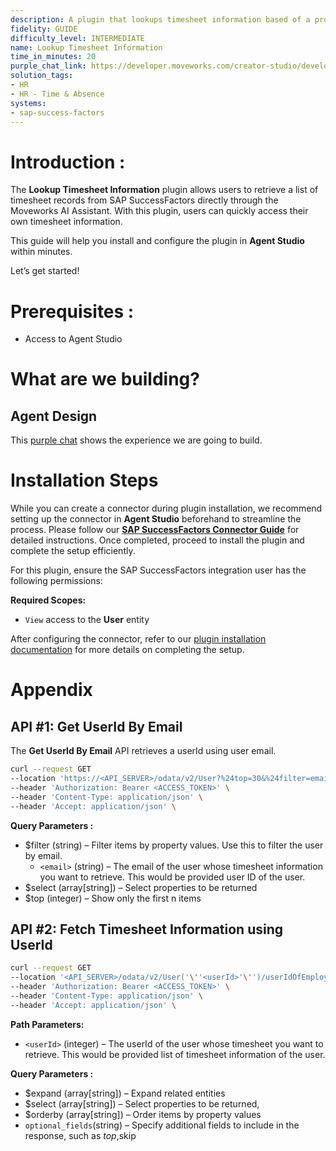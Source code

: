 ```yaml
---
description: A plugin that lookups timesheet information based of a project.
fidelity: GUIDE
difficulty_level: INTERMEDIATE
name: Lookup Timesheet Information
time_in_minutes: 20
purple_chat_link: https://developer.moveworks.com/creator-studio/developer-tools/purple-chat?conversation=%7B%22startTimestamp%22%3A%2211%3A43+AM%22%2C%22messages%22%3A%5B%7B%22role%22%3A%22user%22%2C%22parts%22%3A%5B%7B%22richText%22%3A%22Can+you+pull+my+timesheet+data+for+project+Hydrogen%3F%22%7D%5D%7D%2C%7B%22role%22%3A%22assistant%22%2C%22parts%22%3A%5B%7B%22reasoningSteps%22%3A%5B%7B%22status%22%3A%22success%22%2C%22richText%22%3A%22%3Cp%3E%E2%9C%85+Working+on+%3Cb%3EPull+Timesheet+Data%3C%2Fb%3E%3Cbr%3E%E2%8F%B3+Calling+Plugin+%3Cb%3ELookup+Time+Sheet+Information%3C%2Fb%3E%3C%2Fp%3E%22%7D%5D%7D%2C%7B%22richText%22%3A%22You%27ve+spent+%3Cb%3E120+hours%3C%2Fb%3E+on+project+Hydrogen+this+month.+Do+you+need+detailed+timesheet+entries+or+any+other+project+data%3F%22%7D%5D%7D%5D%7D
solution_tags:
- HR
- HR - Time & Absence
systems:
- sap-success-factors
---
```

# **Introduction :**

The **Lookup Timesheet Information** plugin allows users to retrieve a list of timesheet records from SAP SuccessFactors directly through the Moveworks AI Assistant. With this plugin, users can quickly access their own timesheet information.

This guide will help you install and configure the plugin in **Agent Studio** within minutes. 

Let’s get started!

# Prerequisites :

- Access to Agent Studio

# What are we building?

## **Agent Design**

This [purple chat](https://developer.moveworks.com/creator-studio/developer-tools/purple-chat?conversation=%7B%22startTimestamp%22%3A%2211%3A43+AM%22%2C%22messages%22%3A%5B%7B%22role%22%3A%22user%22%2C%22parts%22%3A%5B%7B%22richText%22%3A%22%3Cp%3E%26nbsp%3BMay+I+view+my+timesheet+information%3F%26nbsp%3B%3C%2Fp%3E%22%7D%5D%7D%2C%7B%22role%22%3A%22assistant%22%2C%22parts%22%3A%5B%7B%22reasoningSteps%22%3A%5B%7B%22status%22%3A%22success%22%2C%22richText%22%3A%22%3Cp%3E%E2%9C%85+Working+on+%3Cstrong%3ETimesheet+Data%3C%2Fstrong%3E%3Cbr%3E%5Cn%E2%8F%B3+Calling+Plugin+%3Cstrong%3ELookup+Time+Sheet+Information%3C%2Fstrong%3E%3C%2Fp%3E%22%7D%5D%7D%2C%7B%22richText%22%3A%22%3Cp%3E%3Cstrong%3E1.+Recent+Approved+Timesheets%3A%3C%2Fstrong%3E%3C%2Fp%3E%5Cn%3Cp%3E%3Cstrong%3E%26nbsp%3B%26nbsp%3B%26nbsp%3B%26nbsp%3B%26nbsp%3B%26nbsp%3B%26nbsp%3B%26nbsp%3B%26nbsp%3B%26nbsp%3B%26nbsp%3B-+Period%3A%3C%2Fstrong%3E+01%2F08%2F2024+-+01%2F14%2F2024%2C+%3Cstrong%3EHours%3A%3C%2Fstrong%3E+40%3A00%2C+%3Cstrong%3EStatus%3A%3C%2Fstrong%3E+Approved+%26nbsp%3B%26nbsp%3B%3C%2Fp%3E%5Cn%3Cp%3E%26nbsp%3B%26nbsp%3B%26nbsp%3B%26nbsp%3B%26nbsp%3B%26nbsp%3B%26nbsp%3B%26nbsp%3B%26nbsp%3B%26nbsp%3B%26nbsp%3B-%3Cstrong%3E+Period%3A%3C%2Fstrong%3E+01%2F22%2F2024+-+01%2F28%2F2024%2C+%3Cstrong%3EHours%3A%3C%2Fstrong%3E+40%3A00%2C+%3Cstrong%3EStatus%3A%3C%2Fstrong%3E+Approved+%26nbsp%3B%26nbsp%3B%3C%2Fp%3E%5Cn%3Cp%3E%3Cstrong%3E%26nbsp%3B%26nbsp%3B%26nbsp%3B%26nbsp%3B%26nbsp%3B%26nbsp%3B%26nbsp%3B%26nbsp%3B%26nbsp%3B%26nbsp%3B%26nbsp%3B-+Period%3A%3C%2Fstrong%3E+01%2F29%2F2024+-+02%2F04%2F2024%2C+%3Cstrong%3EHours%3A%3C%2Fstrong%3E+40%3A00%2C+%3Cstrong%3EStatus%3A%3C%2Fstrong%3E+Approved%3C%2Fp%3E%5Cn%3Cp%3E%3Cbr%3E%3C%2Fp%3E%5Cn%3Cp%3E%3Cstrong%3E2.+Pending+Timesheets%3A+%3C%2Fstrong%3E%26nbsp%3B%26nbsp%3B%3C%2Fp%3E%5Cn%3Cp%3E%3Cstrong%3E%26nbsp%3B%26nbsp%3B%26nbsp%3B%26nbsp%3B%26nbsp%3B%26nbsp%3B%26nbsp%3B%26nbsp%3B%26nbsp%3B%26nbsp%3B-+Period%3A%3C%2Fstrong%3E+03%2F04%2F2024+-+03%2F10%2F2024%2C+%3Cstrong%3EHours%3A%3C%2Fstrong%3E+40%3A00%2C+%3Cstrong%3EStatus%3A%3C%2Fstrong%3E+Pending+%26nbsp%3B%26nbsp%3B%3C%2Fp%3E%5Cn%3Cp%3E%3Cstrong%3E%26nbsp%3B%26nbsp%3B%26nbsp%3B%26nbsp%3B%26nbsp%3B%26nbsp%3B%26nbsp%3B%26nbsp%3B%26nbsp%3B%26nbsp%3B-+Period%3A%3C%2Fstrong%3E+03%2F11%2F2024+-+03%2F17%2F2024%2C+%3Cstrong%3EHours%3A%3C%2Fstrong%3E+40%3A00%2C+%3Cstrong%3EStatus%3A%3C%2Fstrong%3E+Pending%26nbsp%3B%3C%2Fp%3E%22%7D%5D%7D%5D%7D) shows the experience we are going to build.

# **Installation Steps**

While you can create a connector during plugin installation, we recommend setting up the connector in **Agent Studio** beforehand to streamline the process. Please follow our [**SAP SuccessFactors Connector Guide**](https://developer.moveworks.com/creator-studio/resources/connector/?id=sap-success-factors&commit_id=21f2fb0f5f2b0852c62a72235121cd8d78d6b46b;) for detailed instructions. Once completed, proceed to install the plugin and complete the setup efficiently.

For this plugin, ensure the SAP SuccessFactors integration user has the following permissions:

**Required Scopes:**

- `View` access to the **User** entity

After configuring the connector, refer to our [plugin installation documentation](https://help.moveworks.com/docs/ai-agent-marketplace-installation) for more details on completing the setup.

# **Appendix**

## API #1: Get UserId By Email

The **Get UserId By Email** API retrieves a userId using user email.

```bash
curl --request GET
--location 'https://<API_SERVER>/odata/v2/User?%24top=30&%24filter=email%20eq%20%27<email>%27%20&%24select=defaultFullName%2Cemail%2CempId%2CfirstName%2CuserId%2C%20username%2CassignmentUUID%2Cmanager' \
--header 'Authorization: Bearer <ACCESS_TOKEN>' \
--header 'Content-Type: application/json' \
--header 'Accept: application/json' \
```

**Query Parameters :**

- $filter (string) – Filter items by property values. Use this to filter the user by email.
    - `<email>`  (string) – The email of the user whose timesheet information you want to retrieve. This would be provided user ID of the user.
- $select (array[string]) – Select properties to be returned
- $top (integer) – Show only the first n items

## API #2: **Fetch Timesheet Information using UserId**

```bash
curl --request GET
--location '<API_SERVER>/odata/v2/User('\''<userId>'\'')/userIdOfEmployeeTimeSheetNav?%24top=10&%24skip=5&%24expand=employeeTimeSheetEntry&%24select=approvalStatus%2Cperiod%20%2CrecordedHoursAndMinutes%2CplannedHoursAndMinutes%2CexternalCode&%24orderby=period%20desc' \
--header 'Authorization: Bearer <ACCESS_TOKEN>' \
--header 'Content-Type: application/json' \
--header 'Accept: application/json' \

```

**Path Parameters:**

- `<userId>` (integer) – The userId of the user whose timesheet you want to retrieve. This would be provided list of timesheet information of the user.

**Query Parameters :**

- $expand (array[string]) – Expand related entities
- $select (array[string]) – Select properties to be returned,
- $orderby (array[string]) – Order items by property values
- `optional_fields`(string) – Specify additional fields to include in the response, such as $top,$skip